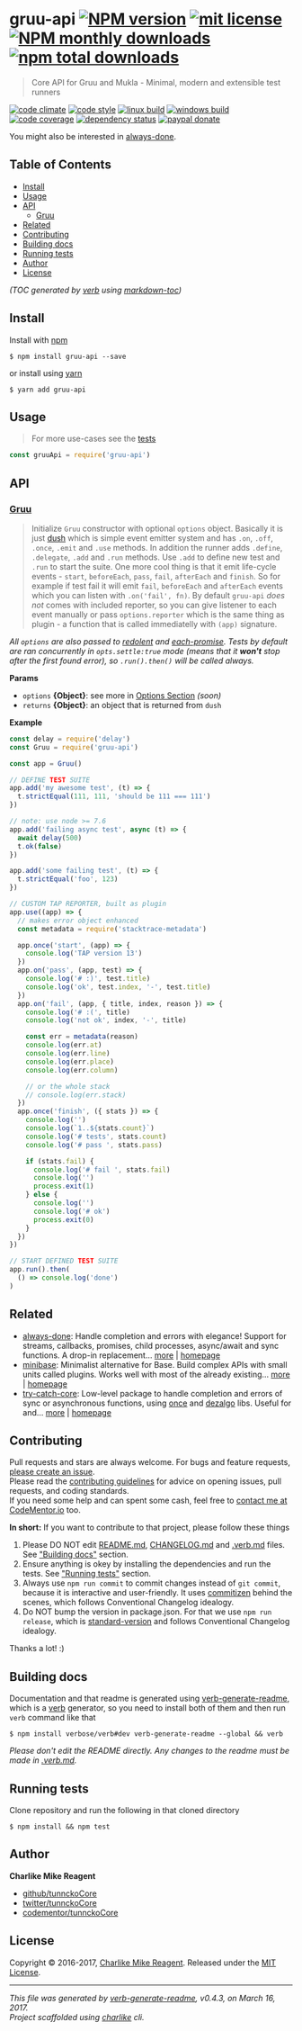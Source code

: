 # gruu-api [![NPM version](https://img.shields.io/npm/v/gruu-api.svg?style=flat)](https://www.npmjs.com/package/gruu-api) [![mit license][license-img]][license-url] [![NPM monthly downloads](https://img.shields.io/npm/dm/gruu-api.svg?style=flat)](https://npmjs.org/package/gruu-api) [![npm total downloads][downloads-img]][downloads-url]

> Core API for Gruu and Mukla - Minimal, modern and extensible test runners

[![code climate][codeclimate-img]][codeclimate-url] 
[![code style][standard-img]][standard-url] 
[![linux build][travis-img]][travis-url] 
[![windows build][appveyor-img]][appveyor-url] 
[![code coverage][coverage-img]][coverage-url] 
[![dependency status][david-img]][david-url]
[![paypal donate][paypalme-img]][paypalme-url] 

You might also be interested in [always-done](https://github.com/hybridables/always-done#readme).

## Table of Contents
- [Install](#install)
- [Usage](#usage)
- [API](#api)
  * [Gruu](#gruu)
- [Related](#related)
- [Contributing](#contributing)
- [Building docs](#building-docs)
- [Running tests](#running-tests)
- [Author](#author)
- [License](#license)

_(TOC generated by [verb](https://github.com/verbose/verb) using [markdown-toc](https://github.com/jonschlinkert/markdown-toc))_

## Install
Install with [npm](https://www.npmjs.com/)

```
$ npm install gruu-api --save
```

or install using [yarn](https://yarnpkg.com)

```
$ yarn add gruu-api
```

## Usage
> For more use-cases see the [tests](test.js)

```js
const gruuApi = require('gruu-api')
```

## API

### [Gruu](src/index.js#L109)
> Initialize `Gruu` constructor with optional `options` object. Basically it is just [dush][] which is simple event emitter system and has `.on`, `.off`, `.once`, `.emit` and `.use` methods. In addition the runner adds `.define`, `.delegate`, `.add` and `.run` methods. Use `.add` to define new test and `.run` to start the suite. One more cool thing is that it emit life-cycle events - `start`, `beforeEach`, `pass`, `fail`, `afterEach` and `finish`. So for example if test fail it will emit `fail`, `beforeEach` and `afterEach` events which you can listen with `.on('fail', fn)`. By default `gruu-api` _does not_ comes with included reporter, so you can give listener to each event manually or pass `options.reporter` which is the same thing as plugin - a function that is called immediatelly with `(app)` signature.

_All `options` are also passed to [redolent][] and [each-promise][].
Tests by default are ran concurrently in `opts.settle:true` mode (means that it **won't** stop
after the first found error), so `.run().then()` will be called always._

**Params**

* `options` **{Object}**: see more in [Options Section](#options) _(soon)_    
* `returns` **{Object}**: an object that is returned from `dush`  

**Example**

```js
const delay = require('delay')
const Gruu = require('gruu-api')

const app = Gruu()

// DEFINE TEST SUITE
app.add('my awesome test', (t) => {
  t.strictEqual(111, 111, 'should be 111 === 111')
})

// note: use node >= 7.6
app.add('failing async test', async (t) => {
  await delay(500)
  t.ok(false)
})

app.add('some failing test', (t) => {
  t.strictEqual('foo', 123)
})

// CUSTOM TAP REPORTER, built as plugin
app.use((app) => {
  // makes error object enhanced
  const metadata = require('stacktrace-metadata')

  app.once('start', (app) => {
    console.log('TAP version 13')
  })
  app.on('pass', (app, test) => {
    console.log('# :)', test.title)
    console.log('ok', test.index, '-', test.title)
  })
  app.on('fail', (app, { title, index, reason }) => {
    console.log('# :(', title)
    console.log('not ok', index, '-', title)

    const err = metadata(reason)
    console.log(err.at)
    console.log(err.line)
    console.log(err.place)
    console.log(err.column)

    // or the whole stack
    // console.log(err.stack)
  })
  app.once('finish', ({ stats }) => {
    console.log('')
    console.log(`1..${stats.count}`)
    console.log('# tests', stats.count)
    console.log('# pass ', stats.pass)

    if (stats.fail) {
      console.log('# fail ', stats.fail)
      console.log('')
      process.exit(1)
    } else {
      console.log('')
      console.log('# ok')
      process.exit(0)
    }
  })
})

// START DEFINED TEST SUITE
app.run().then(
  () => console.log('done')
)
```

## Related
- [always-done](https://www.npmjs.com/package/always-done): Handle completion and errors with elegance! Support for streams, callbacks, promises, child processes, async/await and sync functions. A drop-in replacement… [more](https://github.com/hybridables/always-done#readme) | [homepage](https://github.com/hybridables/always-done#readme "Handle completion and errors with elegance! Support for streams, callbacks, promises, child processes, async/await and sync functions. A drop-in replacement for [async-done][] - pass 100% of its tests plus more")
- [minibase](https://www.npmjs.com/package/minibase): Minimalist alternative for Base. Build complex APIs with small units called plugins. Works well with most of the already existing… [more](https://github.com/node-minibase/minibase#readme) | [homepage](https://github.com/node-minibase/minibase#readme "Minimalist alternative for Base. Build complex APIs with small units called plugins. Works well with most of the already existing [base][] plugins.")
- [try-catch-core](https://www.npmjs.com/package/try-catch-core): Low-level package to handle completion and errors of sync or asynchronous functions, using [once][] and [dezalgo][] libs. Useful for and… [more](https://github.com/hybridables/try-catch-core#readme) | [homepage](https://github.com/hybridables/try-catch-core#readme "Low-level package to handle completion and errors of sync or asynchronous functions, using [once][] and [dezalgo][] libs. Useful for and used in higher-level libs such as [always-done][] to handle completion of anything.")

## Contributing
Pull requests and stars are always welcome. For bugs and feature requests, [please create an issue](https://github.com/tunnckoCore/gruu-api/issues/new).  
Please read the [contributing guidelines](CONTRIBUTING.md) for advice on opening issues, pull requests, and coding standards.  
If you need some help and can spent some cash, feel free to [contact me at CodeMentor.io](https://www.codementor.io/tunnckocore?utm_source=github&utm_medium=button&utm_term=tunnckocore&utm_campaign=github) too.

**In short:** If you want to contribute to that project, please follow these things

1. Please DO NOT edit [README.md](README.md), [CHANGELOG.md](CHANGELOG.md) and [.verb.md](.verb.md) files. See ["Building docs"](#building-docs) section.
2. Ensure anything is okey by installing the dependencies and run the tests. See ["Running tests"](#running-tests) section.
3. Always use `npm run commit` to commit changes instead of `git commit`, because it is interactive and user-friendly. It uses [commitizen][] behind the scenes, which follows Conventional Changelog idealogy.
4. Do NOT bump the version in package.json. For that we use `npm run release`, which is [standard-version][] and follows Conventional Changelog idealogy.

Thanks a lot! :)

## Building docs
Documentation and that readme is generated using [verb-generate-readme][], which is a [verb][] generator, so you need to install both of them and then run `verb` command like that

```
$ npm install verbose/verb#dev verb-generate-readme --global && verb
```

_Please don't edit the README directly. Any changes to the readme must be made in [.verb.md](.verb.md)._

## Running tests
Clone repository and run the following in that cloned directory

```
$ npm install && npm test
```

## Author
**Charlike Mike Reagent**

+ [github/tunnckoCore](https://github.com/tunnckoCore)
+ [twitter/tunnckoCore](https://twitter.com/tunnckoCore)
+ [codementor/tunnckoCore](https://codementor.io/tunnckoCore)

## License
Copyright © 2016-2017, [Charlike Mike Reagent](https://i.am.charlike.online). Released under the [MIT License](LICENSE).

***

_This file was generated by [verb-generate-readme](https://github.com/verbose/verb-generate-readme), v0.4.3, on March 16, 2017._  
_Project scaffolded using [charlike][] cli._

[always-done]: https://github.com/hybridables/always-done
[async-done]: https://github.com/gulpjs/async-done
[base]: https://github.com/node-base/base
[charlike]: https://github.com/tunnckocore/charlike
[commitizen]: https://github.com/commitizen/cz-cli
[dezalgo]: https://github.com/npm/dezalgo
[dush]: https://github.com/tunnckocore/dush
[each-promise]: https://github.com/tunnckocore/each-promise
[once]: https://github.com/isaacs/once
[redolent]: https://github.com/hybridables/redolent
[standard-version]: https://github.com/conventional-changelog/standard-version
[verb-generate-readme]: https://github.com/verbose/verb-generate-readme
[verb]: https://github.com/verbose/verb

[license-url]: https://www.npmjs.com/package/gruu-api
[license-img]: https://img.shields.io/npm/l/gruu-api.svg

[downloads-url]: https://www.npmjs.com/package/gruu-api
[downloads-img]: https://img.shields.io/npm/dt/gruu-api.svg

[codeclimate-url]: https://codeclimate.com/github/tunnckoCore/gruu-api
[codeclimate-img]: https://img.shields.io/codeclimate/github/tunnckoCore/gruu-api.svg

[travis-url]: https://travis-ci.org/tunnckoCore/gruu-api
[travis-img]: https://img.shields.io/travis/tunnckoCore/gruu-api/master.svg?label=linux

[appveyor-url]: https://ci.appveyor.com/project/tunnckoCore/gruu-api
[appveyor-img]: https://img.shields.io/appveyor/ci/tunnckoCore/gruu-api/master.svg?label=windows

[coverage-url]: https://codecov.io/gh/tunnckoCore/gruu-api
[coverage-img]: https://img.shields.io/codecov/c/github/tunnckoCore/gruu-api/master.svg

[david-url]: https://david-dm.org/tunnckoCore/gruu-api
[david-img]: https://img.shields.io/david/tunnckoCore/gruu-api.svg

[standard-url]: https://github.com/feross/standard
[standard-img]: https://img.shields.io/badge/code%20style-standard-brightgreen.svg

[paypalme-url]: https://www.paypal.me/tunnckoCore
[paypalme-img]: https://img.shields.io/badge/paypal-donate-brightgreen.svg

